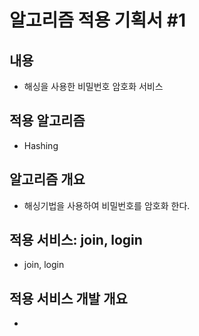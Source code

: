 # 알고리즘 적용 기획서 #1

## 내용

- 해싱을 사용한 비밀번호 암호화 서비스

## 적용 알고리즘

- Hashing

## 알고리즘 개요

- 해싱기법을 사용하여 비밀번호를 암호화 한다.

## 적용 서비스: join, login

- join, login

## 적용 서비스 개발 개요

-
